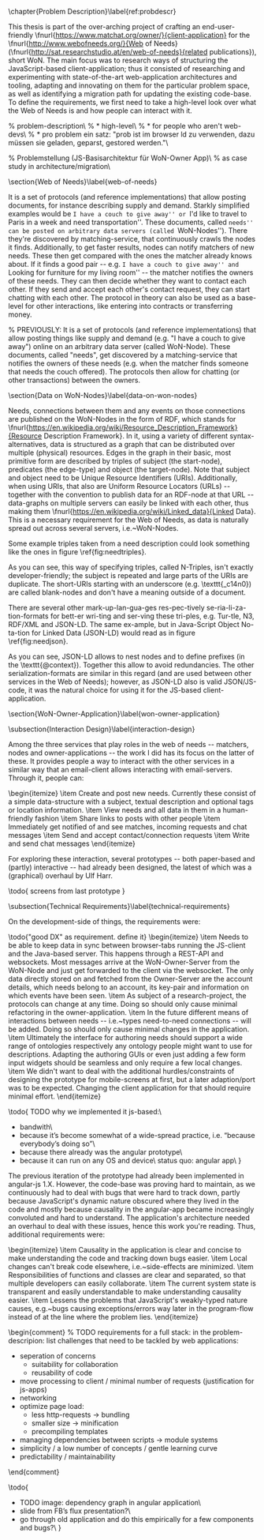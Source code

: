 \chapter{Problem Description}\label{ref:probdescr}

This thesis is part of the over-arching project of crafting an
end-user-friendly
\fnurl{https://www.matchat.org/owner/}{client-application} for the
\fnurl{http://www.webofneeds.org/}{Web of Needs}
(\fnurl{http://sat.researchstudio.at/en/web-of-needs}{related
publications}), short WoN. The main focus was to research ways of
structuring the JavaScript-based client-application; thus it consisted
of researching and experimenting with state-of-the-art web-application
architectures and tooling, adapting and innovating on them for the
particular problem space, as well as identifying a migration path for
updating the existing code-base. To define the requirements, we first
need to take a high-level look over what the Web of Needs is and how
people can interact with it.

% problem-description\\
% * high-level\\
% * for people who aren't web-devs\\
% * pro problem ein satz: "prob ist im browser ld zu verwenden, dazu müssen sie geladen, geparst, gestored werden."\\

% Problemstellung (JS-Basisarchitektur für WoN-Owner App)\\
% as case study in architecture/migration\\

<!-- 
define ontologies and rdf\\
node = won-data/document-server\\
 -->

\section{Web of Needs}\label{web-of-needs}

It is a set of protocols (and reference implementations) that allow
posting documents, for instance describing supply and demand. Starkly
simplified examples would be ``I have a couch to give away'' or ``I'd
like to travel to Paris in a week and need transportation''. These
documents, called ``needs'' can be posted on arbitrary data servers
(called ``WoN-Nodes''). There they're discovered by matching-service,
that continuously crawls the nodes it finds. Additionally, to get faster
results, nodes can notify matchers of new needs. These then get compared
with the ones the matcher already knows about. If it finds a good pair
-- e.g. ``I have a couch to give away'' and ``Looking for furniture for
my living room'' -- the matcher notifies the owners of these needs. They
can then decide whether they want to contact each other. If they send
and accept each other's contact request, they can start chatting with
each other. The protocol in theory can also be used as a base-level for
other interactions, like entering into contracts or transferring money.

% PREVIOUSLY: It is a set of protocols (and reference implementations) that allow posting things like supply and demand (e.g. "I have a couch to give away") online on an arbitrary data server (called WoN-Node). These documents, called "needs", get discovered by a matching-service that notifies the owners of these needs (e.g. when the matcher finds someone that needs the couch offered). The protocols then allow for chatting (or other transactions) between the owners.

\section{Data on WoN-Nodes}\label{data-on-won-nodes}

Needs, connections between them and any events on those connections are
published on the WoN-Nodes in the form of RDF, which stands for
\fnurl{https://en.wikipedia.org/wiki/Resource_Description_Framework}{Resource
Description Framework}. In it, using a variety of different
syntax-alternatives, data is structured as a graph that can be
distributed over multiple (physical) resources. Edges in the graph in
their basic, most primitive form are described by triples of subject
(the start-node), predicates (the edge-type) and object (the
target-node). Note that subject and object need to be Unique Resource
Identifiers (URIs). Additionally, when using URIs, that also are Uniform
Resource Locators (URLs) -- together with the convention to publish data
for an RDF-node at that URL -- data-graphs on multiple servers can
easily be linked with each other, thus making them
\fnurl{https://en.wikipedia.org/wiki/Linked_data}{Linked Data}. This is a
necessary requirement for the Web of Needs, as data is naturally spread
out across several servers, i.e.~WoN-Nodes.

<!-- TODO reintroduce me
\begin{figure*}
\centering
\begin{verbatim}
<https://node.matchat.org/won/resource/need/7666110576054190000>
<http://purl.org/webofneeds/model#hasBasicNeedType>
<http://purl.org/webofneeds/model#Demand> .

<https://node.matchat.org/won/resource/need/7666110576054190000>
<http://purl.org/webofneeds/model#hasContent>
_:c14n0 .

<https://node.matchat.org/won/resource/need/7666110576054190000>
<http://www.w3.org/1999/02/22-rdf-syntax-ns#type>
<http://purl.org/webofneeds/model#Need> .

_:c14n0
<http://purl.org/dc/elements/1.1/title>
"Transportation Paris-Charles de Gaulle to City Center" .

_:c14n0
<http://purl.org/webofneeds/model#hasTextDescription>
"I’d like to travel to Paris in a week and need \
transportation (e.g. ride-sharing) from the airport \
to the city-center. :)" .
\end{verbatim}
\caption{Excerpt of a need description (N-Triples)}
\label{fig:needtriples}
\end{figure*}
-->

Some example triples taken from a need description could look something
like the ones in figure \ref{fig:needtriples}.

As you can see, this way of specifying triples, called N-Triples, isn't
exactly developer-friendly; the subject is repeated and large parts of
the URIs are duplicate. The short-URIs starting with an underscore (e.g.
\texttt{\_c14n0}) are called blank-nodes and don't have a meaning
outside of a document.

There are several other mark\-up-lan\-gua\-ges res\-pec\-tively se\-ria\-li\-za\-tion-formats
for bett\-er wri\-ting and ser\-ving these tri\-ples, e.g. Tur\-tle, N3, RDF/XML and
JSON-LD. The same ex\-ample, but in Java\-Script Object No\-ta\-tion for Linked Data
(JSON-LD) would read as in figure \ref{fig:needjson}.

<!-- TODO reintroduce me
\todo{ TODO get syntax-highlighting to work in figures (see comment in .tex) } 
% \begin{lstlisting}[style=json]}
\begin{figure*}
\centering
\begin{verbatim}
{
  "@id":"need:7666110576054190000",
  "@type":"won:Need",
  "won:hasBasicNeedType":"won:Demand",
  "won:hasContent": {
    "dc:title":
      "Transportation Paris-Charles de Gaulle to City Center",
    "won:hasTextDescription":
      "I’d like to travel to Paris in a week and need transportation \
      (e.g. ride-sharing) from the airport to the city-center . :)"
  },

  "@context":{
     "need": "https://node.matchat.org/won/resource/need/",
     "rdfs":"http://www.w3.org/2000/01/rdf-schema#",
     "dc":"http://purl.org/dc/elements/1.1/",
     "won":"http://purl.org/webofneeds/model#",
     "won:hasBasicNeedType":{
        "@id":"won:hasBasicNeedType",
        "@type":"@id"
     }
  }
}
\end{verbatim}
% \caption{Excerpt of a need description (JSON-LD)}
% \label{fig:needjson}
\end{figure*}
% \end{lstlisting}
-->

As you can see, JSON-LD allows to nest nodes and to define prefixes (in
the \texttt{@context}). Together this allow to avoid redundancies. The
other serialization-formats are similar in this regard (and are used
between other services in the Web of Needs); however, as JSON-LD also is
valid JSON/JS-code, it was the natural choice for using it for the
JS-based client-application.

\section{WoN-Owner-Application}\label{won-owner-application}

\subsection{Interaction Design}\label{interaction-design}

Among the three services that play roles in the web of needs --
matchers, nodes and owner-applications -- the work I did has its focus
on the latter of these. It provides people a way to interact with the
other services in a similar way that an email-client allows interacting
with email-servers. Through it, people can:

\begin{itemize}
\item
  Create and post new needs. Currently these consist of a simple
  data-structure with a subject, textual description and optional tags
  or location information.
\item
  View needs and all data in them in a human-friendly fashion
\item
  Share links to posts with other people
\item
  Immediately get notified of and see matches, incoming requests and
  chat messages
\item
  Send and accept contact/connection requests
\item
  Write and send chat messages
\end{itemize}

For exploring these interaction, several prototypes -- both paper-based
and (partly) interactive -- had already been designed, the latest of
which was a (graphical) overhaul by Ulf Harr.

\todo{ screens from last prototype }

\subsection{Technical Requirements}\label{technical-requirements}

On the development-side of things, the requirements were:

\todo{"good DX" as requirement. define it}
\begin{itemize}
\item
  Needs to be able to keep data in sync between browser-tabs running the
  JS-client and the Java-based server. This happens through a REST-API
  and websockets. Most messages arrive at the WoN-Owner-Server from the
  WoN-Node and just get forwarded to the client via the websocket. The
  only data directly stored on and fetched from the Owner-Server are the
  account details, which needs belong to an account, its key-pair and
  information on which events have been seen.
\item
  As subject of a research-project, the protocols can change at any
  time. Doing so should only cause minimal refactoring in the
  owner-application.
\item
  In the future different means of interactions between needs --
  i.e.~types need-to-need connections -- will be added. Doing so should
  only cause minimal changes in the application.
\item
  Ultimately the interface for authoring needs should support a wide
  range of ontologies respectively any ontology people might want to use
  for descriptions. Adapting the authoring GUIs or even just adding a
  few form input widgets should be seamless and only require a few local
  changes.
\item
  We didn't want to deal with the additional hurdles/constraints of
  designing the prototype for mobile-screens at first, but a later
  adaption/port was to be expected. Changing the client application for
  that should require minimal effort.
\end{itemize}

\todo{
TODO why we implemented it js-based:\\
* bandwith\\
* because it’s become somewhat of a wide-spread practice, i.e. “because everybody’s doing so”\\
* because there already was the angular prototype\\
* because it can run on any OS and device\\
status quo: angular app\\
}

The previous iteration of the prototype had already been implemented in
angular-js 1.X. However, the code-base was proving hard to maintain, as
we continuously had to deal with bugs that were hard to track down,
partly because JavaScript's dynamic nature obscured where they lived in
the code and mostly because causality in the angular-app became
increasingly convoluted and hard to understand. The application's
architecture needed an overhaul to deal with these issues, hence this
work you're reading. Thus, additional requirements were:

\begin{itemize}
\item
  Causality in the application is clear and concise to make
  understanding the code and tracking down bugs easier.
\item
  Local changes can't break code elsewhere, i.e.~side-effects are
  minimized.
\item
  Responsibilities of functions and classes are clear and separated, so
  that multiple developers can easily collaborate.
\item
  The current system state is transparent and easily understandable to
  make understanding causality easier.
\item
  Lessens the problems that JavaScript's weakly-typed nature causes,
  e.g.~bugs causing exceptions/errors way later in the program-flow
  instead of at the line where the problem lies.
\end{itemize}

\begin{comment}
    % TODO requirements for a full stack:
in the problem-descripion: list challenges that need to be tackled by web applications:

* seperation of concerns
  * suitability for collaboration
  * reusability of code
* move processing to client / minimal number of requests (justification for js-apps)
* networking
* optimize page load:
  * less http-requests -> bundling
  * smaller size -> minification
  * precompiling templates
* managing dependencies between scripts -> module systems
* simplicity / a low number of concepts / gentle learning curve
* predictability / maintainability


\end{comment}

\todo{
* TODO image: dependency graph in angular application\\
* slide from FB’s flux presentation?\\
* go through old application and do this empirically for a few components and bugs?\\
}




